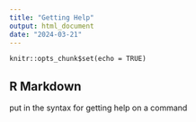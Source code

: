 ```yaml
---
title: "Getting Help"
output: html_document
date: "2024-03-21"
---
```


```{r setup, include=FALSE}
knitr::opts_chunk$set(echo = TRUE)
```

## R Markdown

put in the syntax for getting help on a command
